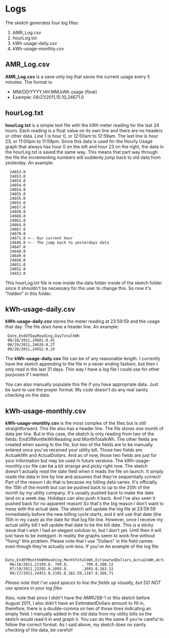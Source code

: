 # Logs #

The sketch generates four log files:
  1. AMR\_Log.csv
  1. hourLog.txt
  1. kWh-usage-daily.csv
  1. kWh-usage-monthly.csv

## AMR\_Log.csv ##
**AMR\_Log.csv** is a save-only log that saves the current usage every 5 minutes. The format is:
  * MM/DD/YYYY,HH:MM,kWh usage (float)
  * Example: 08/21/2011,15:10,24671.0

## hourLog.txt ##
**hourLog.txt** is a simple text file with the kWh meter reading for the last 24 hours. Each reading is a float value on its own line and there are no headers or other data. Line 1 is hour 0, or 12:00am to 12:59am. The last line is hour 23, or 11:00pm to 11:59pm. Since this data is used for the Hourly Usage graph that always has hour 0 on the left and hour 23 on the right, the data in the hourLog.txt is saved the same way. This means that part way through the file the incrementing numbers will suddenly jump back to old data from yesterday. An example:
```
  24653.0
  24653.0
  24654.0
  24654.0
  24654.0
  24655.0
  24655.0
  24655.0
  24657.0
  24658.0
  24660.0
  24662.0
  24664.0
  24667.0
  24670.0
  24671.0 <-- Our current hour
  24646.0 <-- The jump back to yesterdays data
  24647.0
  24648.0
  24649.0
  24650.0
  24651.0
  24652.0
  24652.0
```

This hourLog.txt file is now inside the data folder inside of the sketch folder since it shouldn't be necessary for the user to change this. So now it's "hidden" in this folder.

## kWh-usage-daily.csv ##
**kWh-usage-daily.csv** stores the meter reading at 23:59:59 and the usage that day. The file _does_ have a header line. An example:

```
 Date,EndOfDayReading,DayTotalkWh
 08/18/2011,24601.0,41
 08/19/2011,24628.0,27
 08/20/2011,24652.0,24
```

The **kWh-usage-daily.csv** file can be of any reasonable length. I currently have the sketch appending to the file in a never ending fashion, but then I only read in the last 31 days. This way I have a log file I could use for other purposes if I wanted.

You can also manually populate this file if you have appropriate data. Just be sure to use the proper format. My code doesn't do any real sanity checking on the data.

## kWh-usage-monthly.csv ##
**kWh-usage-monthly.csv** is the most complex of the files but is still straightforward. This file also has a header line. The file stores one month of data per line. But in this case, the sketch is only reading from two of the fields: EndOfMonthkWhReading and MonthTotalkWh. The other fields are created when saving to the file, but two of the fields are to be manually entered once you've received your utility bill. Those two fields are ActualkWh and ActualDollars. And as of now, those two fields are just for your information but may be used in future versions.
The kWh-usage-monthly.csv file can be a bit strange and picky right now. The sketch doesn't actually read the date field when it reads the file on launch. It simply reads the data in line by line and assumes that they're sequentially correct! Part of the reason I do that is because my billing data varies. It's officially the 15th of the month but can be pushed back to up to the 20th of the month by my utility company. It's usually pushed back to make the date land on a week day. Holidays can also push it back. And I've also seen it pushed back for no apparent reason! So that's the big reason I don't want to mess with the actual date. The sketch will update the log file at 23:59:59 immediately before the new billing cycle starts, and it will use that date (the 15th in my case) as the date for that log file line. However, once I receive my actual utility bill I will update that date to be the bill date. This is a sticky issue that I wish I had an elegant solution to, but I don't yet. Until then it will just have to be inelegant. In reality the graphs seem to work fine without "fixing" this problem.
Please note that I use "Dollars" in the field names even though they're actually unit-less. If you've
An example of the log file:

```
  Date,EndOfMonthkWhReading,MonthTotalkWh,EstimatedDollars,ActualkWh,ActualDollars
  06/16/2011,22199.0, 709.0,      , 709.0,100.12
  07/19/2011,23292.0,1093.0,      ,1093.0,163.32
  08/17/2011,24451.0,1101.0,162.59,1167.0,166.71
```

_Please note that I've used spaces to line the fields up visually, but DO NOT use spaces in your log files_

Also, note that since I didn't have the AMRUSB-1 or this sketch before August 2011, I also didn't have an EstimatedDollars amount to fill in, therefore, there is a double-comma on two of those lines indicating an empty field. I manually added in the old data from my utility bills so the sketch would read it in and graph it. You can do the same if you're careful to follow the correct format. As I said above, my sketch does no sanity checking of the data, be careful!